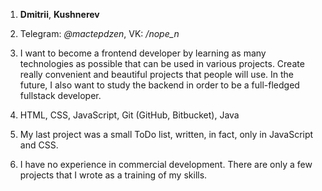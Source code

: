 1. **Dmitrii**, **Kushnerev**

2. Telegram: *@mactepdzen*, VK: */nope_n*

3. I want to become a frontend developer by learning as many technologies as possible that can be used in various projects. Create really convenient and beautiful projects that people will use. In the future, I also want to study the backend in order to be a full-fledged fullstack developer.

4. HTML, CSS, JavaScript, Git (GitHub, Bitbucket), Java

5. My last project was a small ToDo list, written, in fact, only in JavaScript and CSS.

6. I have no experience in commercial development. There are only a few projects that I wrote as a training of my skills.
